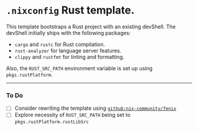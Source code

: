 # `.nixconfig` Rust template.

This template bootstraps a Rust project with an existing devShell. The devShell initially ships with the following packages:

- `cargo` and `rustc` for Rust compilation.
- `rust-analyzer` for language server features.
- `clippy` and `rustfmt` for linting and formatting.

Also, the `RUST_SRC_PATH` environment variable is set up using `pkgs.rustPlatform`.

---

### To Do

- [ ] Consider rewriting the template using [`github:nix-community/fenix`](https://github.com/nix-community/fenix)
- [ ] Explore necessity of `RUST_SRC_PATH` being set to `pkgs.rustPlatform.rustLibSrc`
